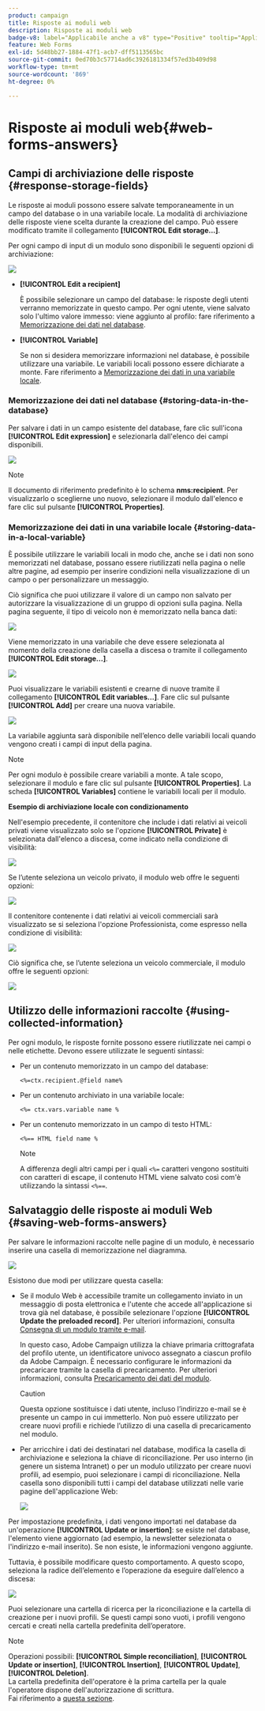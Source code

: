 ```yaml
---
product: campaign
title: Risposte ai moduli web
description: Risposte ai moduli web
badge-v8: label="Applicabile anche a v8" type="Positive" tooltip="Applicabile anche a Campaign v8"
feature: Web Forms
exl-id: 5d48bb27-1884-47f1-acb7-dff5113565bc
source-git-commit: 0ed70b3c57714ad6c3926181334f57ed3b409d98
workflow-type: tm+mt
source-wordcount: '869'
ht-degree: 0%

---
```


# Risposte ai moduli web{#web-forms-answers}


## Campi di archiviazione delle risposte {#response-storage-fields}

Le risposte ai moduli possono essere salvate temporaneamente in un campo del database o in una variabile locale. La modalità di archiviazione delle risposte viene scelta durante la creazione del campo. Può essere modificato tramite il collegamento **[!UICONTROL Edit storage...]**.

Per ogni campo di input di un modulo sono disponibili le seguenti opzioni di archiviazione:

![](assets/s_ncs_admin_survey_select_storage.png)

* **[!UICONTROL Edit a recipient]**

  È possibile selezionare un campo del database: le risposte degli utenti verranno memorizzate in questo campo. Per ogni utente, viene salvato solo l&#39;ultimo valore immesso: viene aggiunto al profilo: fare riferimento a [Memorizzazione dei dati nel database](#storing-data-in-the-database).

* **[!UICONTROL Variable]**

  Se non si desidera memorizzare informazioni nel database, è possibile utilizzare una variabile. Le variabili locali possono essere dichiarate a monte. Fare riferimento a [Memorizzazione dei dati in una variabile locale](#storing-data-in-a-local-variable).

### Memorizzazione dei dati nel database {#storing-data-in-the-database}

Per salvare i dati in un campo esistente del database, fare clic sull&#39;icona **[!UICONTROL Edit expression]** e selezionarla dall&#39;elenco dei campi disponibili.

![](assets/s_ncs_admin_survey_storage_type1.png)

>[!NOTE]
>
>Il documento di riferimento predefinito è lo schema **nms:recipient**. Per visualizzarlo o sceglierne uno nuovo, selezionare il modulo dall&#39;elenco e fare clic sul pulsante **[!UICONTROL Properties]**.

### Memorizzazione dei dati in una variabile locale {#storing-data-in-a-local-variable}

È possibile utilizzare le variabili locali in modo che, anche se i dati non sono memorizzati nel database, possano essere riutilizzati nella pagina o nelle altre pagine, ad esempio per inserire condizioni nella visualizzazione di un campo o per personalizzare un messaggio.

Ciò significa che puoi utilizzare il valore di un campo non salvato per autorizzare la visualizzazione di un gruppo di opzioni sulla pagina. Nella pagina seguente, il tipo di veicolo non è memorizzato nella banca dati:

![](assets/s_ncs_admin_survey_no_storage_variable.png)

Viene memorizzato in una variabile che deve essere selezionata al momento della creazione della casella a discesa o tramite il collegamento **[!UICONTROL Edit storage...]**.

![](assets/s_ncs_admin_survey_no_storage_variable2.png)

Puoi visualizzare le variabili esistenti e crearne di nuove tramite il collegamento **[!UICONTROL Edit variables...]**. Fare clic sul pulsante **[!UICONTROL Add]** per creare una nuova variabile.

![](assets/s_ncs_admin_survey_add_a_variable.png)

La variabile aggiunta sarà disponibile nell’elenco delle variabili locali quando vengono creati i campi di input della pagina.

>[!NOTE]
>
>Per ogni modulo è possibile creare variabili a monte. A tale scopo, selezionare il modulo e fare clic sul pulsante **[!UICONTROL Properties]**. La scheda **[!UICONTROL Variables]** contiene le variabili locali per il modulo.

**Esempio di archiviazione locale con condizionamento**

Nell&#39;esempio precedente, il contenitore che include i dati relativi ai veicoli privati viene visualizzato solo se l&#39;opzione **[!UICONTROL Private]** è selezionata dall&#39;elenco a discesa, come indicato nella condizione di visibilità:

![](assets/s_ncs_admin_survey_add_a_condition.png)

Se l’utente seleziona un veicolo privato, il modulo web offre le seguenti opzioni:

![](assets/s_ncs_admin_survey_no_storage_conda.png)

Il contenitore contenente i dati relativi ai veicoli commerciali sarà visualizzato se si seleziona l&#39;opzione Professionista, come espresso nella condizione di visibilità:

![](assets/s_ncs_admin_survey_view_a_condition.png)

Ciò significa che, se l’utente seleziona un veicolo commerciale, il modulo offre le seguenti opzioni:

![](assets/s_ncs_admin_survey_no_storage_condb.png)

## Utilizzo delle informazioni raccolte {#using-collected-information}

Per ogni modulo, le risposte fornite possono essere riutilizzate nei campi o nelle etichette. Devono essere utilizzate le seguenti sintassi:

* Per un contenuto memorizzato in un campo del database:

  ```
  <%=ctx.recipient.@field name%
  ```

* Per un contenuto archiviato in una variabile locale:

  ```
  <%= ctx.vars.variable name %
  ```

* Per un contenuto memorizzato in un campo di testo HTML:

  ```
  <%== HTML field name %
  ```

  >[!NOTE]
  >
  >A differenza degli altri campi per i quali `<%=` caratteri vengono sostituiti con caratteri di escape, il contenuto HTML viene salvato così com&#39;è utilizzando la sintassi `<%==`.

## Salvataggio delle risposte ai moduli Web {#saving-web-forms-answers}

Per salvare le informazioni raccolte nelle pagine di un modulo, è necessario inserire una casella di memorizzazione nel diagramma.

![](assets/s_ncs_admin_survey_save_box.png)

Esistono due modi per utilizzare questa casella:

* Se il modulo Web è accessibile tramite un collegamento inviato in un messaggio di posta elettronica e l&#39;utente che accede all&#39;applicazione si trova già nel database, è possibile selezionare l&#39;opzione **[!UICONTROL Update the preloaded record]**. Per ulteriori informazioni, consulta [Consegna di un modulo tramite e-mail](publishing-a-web-form.md#delivering-a-form-via-email).

  In questo caso, Adobe Campaign utilizza la chiave primaria crittografata del profilo utente, un identificatore univoco assegnato a ciascun profilo da Adobe Campaign. È necessario configurare le informazioni da precaricare tramite la casella di precaricamento. Per ulteriori informazioni, consulta [Precaricamento dei dati del modulo](publishing-a-web-form.md#pre-loading-the-form-data).

  >[!CAUTION]
  >
  >Questa opzione sostituisce i dati utente, incluso l’indirizzo e-mail se è presente un campo in cui immetterlo. Non può essere utilizzato per creare nuovi profili e richiede l’utilizzo di una casella di precaricamento nel modulo.

* Per arricchire i dati dei destinatari nel database, modifica la casella di archiviazione e seleziona la chiave di riconciliazione. Per uso interno (in genere un sistema Intranet) o per un modulo utilizzato per creare nuovi profili, ad esempio, puoi selezionare i campi di riconciliazione. Nella casella sono disponibili tutti i campi del database utilizzati nelle varie pagine dell&#39;applicazione Web:

  ![](assets/s_ncs_admin_survey_save_box_edit.png)

Per impostazione predefinita, i dati vengono importati nel database da un&#39;operazione **[!UICONTROL Update or insertion]**: se esiste nel database, l&#39;elemento viene aggiornato (ad esempio, la newsletter selezionata o l&#39;indirizzo e-mail inserito). Se non esiste, le informazioni vengono aggiunte.

Tuttavia, è possibile modificare questo comportamento. A questo scopo, seleziona la radice dell’elemento e l’operazione da eseguire dall’elenco a discesa:

![](assets/s_ncs_admin_survey_save_operation.png)

Puoi selezionare una cartella di ricerca per la riconciliazione e la cartella di creazione per i nuovi profili. Se questi campi sono vuoti, i profili vengono cercati e creati nella cartella predefinita dell’operatore.

>[!NOTE]
>
>Operazioni possibili: **[!UICONTROL Simple reconciliation]**, **[!UICONTROL Update or insertion]**, **[!UICONTROL Insertion]**, **[!UICONTROL Update]**, **[!UICONTROL Deletion]**.\
>La cartella predefinita dell&#39;operatore è la prima cartella per la quale l&#39;operatore dispone dell&#39;autorizzazione di scrittura.\
>Fai riferimento a [questa sezione](../../platform/using/access-management.md).
